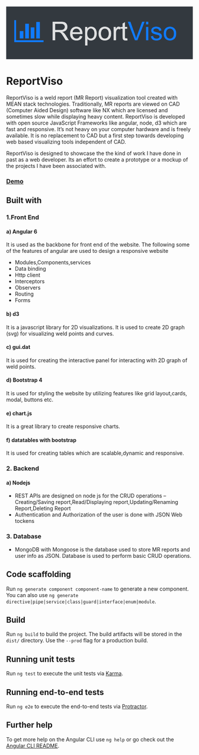 ![alt text](https://github.com/NiveditaBhat/ReportViso/blob/master/src/assets/logo.PNG)



# ReportViso

ReportViso is a weld report (MR Report) visualization tool created with MEAN stack technologies. Traditionally, MR reports are viewed on CAD (Computer Aided Design) software like NX which are licensed and sometimes slow while displaying heavy content. ReportViso is developed with open source JavaScript Frameworks like angular, node, d3 which are fast and responsive. It’s not heavy on your computer hardware and is freely available. It is no replacement to CAD but a first step towards developing web based visualizing tools independent of CAD.

ReportViso is designed to showcase the the kind of work I have done in past as a web developer. Its an effort to create a prototype or a mockup of the projects I have been associated with. 

### [Demo](http://reportviso-env.rp2pp9hekv.eu-central-1.elasticbeanstalk.com)


## Built with 

### 1.Front End 

#### a) Angular 6  

It is used as the backbone for front end of the website. The following some of the features of angular are used to design a responsive website
* Modules,Components,services
* Data binding
* Http client 
* Interceptors
* Observers
* Routing
* Forms
#### b) d3 
It is a javascript library for 2D visualizations. It is used to create 2D graph (svg) for visualizing weld points and curves.
#### c) gui.dat 
It is used for creating the interactive panel for interacting with 2D graph of weld points.
#### d) Bootstrap 4 
It is used for styling the website by utilizing features like grid layout,cards, modal, buttons etc.
#### e) chart.js 
It is a great library to create responsive charts.
#### f) datatables with bootstrap 
It is used for creating tables which are scalable,dynamic and responsive.

### 2. Backend

#### a) Nodejs

* REST APIs are designed on node js for the CRUD operations – Creating/Saving report,Read/Displaying report,Updating/Renaming Report,Deleting Report
* Authentication and Authorization of the user is done with JSON Web tockens

### 3. Database

* MongoDB with Mongoose is the database used to store MR reports and user info as JSON. Database is used to perform basic CRUD operations.


## Code scaffolding

Run `ng generate component component-name` to generate a new component. You can also use `ng generate directive|pipe|service|class|guard|interface|enum|module`.

## Build

Run `ng build` to build the project. The build artifacts will be stored in the `dist/` directory. Use the `--prod` flag for a production build.

## Running unit tests

Run `ng test` to execute the unit tests via [Karma](https://karma-runner.github.io).

## Running end-to-end tests

Run `ng e2e` to execute the end-to-end tests via [Protractor](http://www.protractortest.org/).

## Further help

To get more help on the Angular CLI use `ng help` or go check out the [Angular CLI README](https://github.com/angular/angular-cli/blob/master/README.md).
